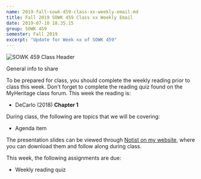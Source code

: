 ```yaml
---
name: 2019-fall-sowk-459-class-xx-weekly-email.md
title: Fall 2019 SOWK 459 Class xx Weekly Email
date: 2019-07-10 18.35.15
group: SOWK 459
semester: Fall 2019
excerpt: "Update for Week xx of SOWK 459"
---
```


![SOWK 459 Class Header](https://jacobrcampbell.com/assets/media/class-header-sowk-459-research-methods.png "SOWK 459 Class Header")

General info to share 

To be prepared for class, you should complete the weekly reading prior to class this week. Don't forget to complete the reading quiz found on the MyHeritage class forum. This week the reading is:

- DeCarlo (2018) __Chapter 1__

During class, the following are topics that we will be covering:

- Agenda item

The presentation slides can be viewed through [Notist on my website](https://presentations.jacobrcampbell.com), where you can download them and follow along during class.

This week, the following assignments are due:

- Weekly reading quiz
